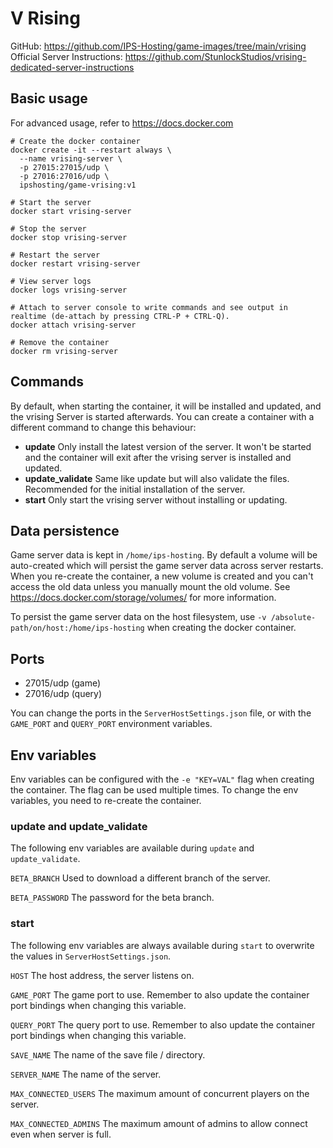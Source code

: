 # V Rising

GitHub: https://github.com/IPS-Hosting/game-images/tree/main/vrising
Official Server Instructions: https://github.com/StunlockStudios/vrising-dedicated-server-instructions

## Basic usage
For advanced usage, refer to https://docs.docker.com
```shell
# Create the docker container
docker create -it --restart always \
  --name vrising-server \
  -p 27015:27015/udp \
  -p 27016:27016/udp \
  ipshosting/game-vrising:v1
  
# Start the server
docker start vrising-server

# Stop the server
docker stop vrising-server

# Restart the server
docker restart vrising-server

# View server logs
docker logs vrising-server

# Attach to server console to write commands and see output in realtime (de-attach by pressing CTRL-P + CTRL-Q).
docker attach vrising-server

# Remove the container
docker rm vrising-server
```

## Commands
By default, when starting the container, it will be installed and updated, and the vrising Server is started afterwards.
You can create a container with a different command to change this behaviour:
* **update** Only install the latest version of the server. It won't be started and the container will exit after the vrising server is installed and updated.
* **update_validate** Same like update but will also validate the files. Recommended for the initial installation of the server.
* **start** Only start the vrising server without installing or updating.

## Data persistence
Game server data is kept in `/home/ips-hosting`.
By default a volume will be auto-created which will persist the game server data across server restarts.
When you re-create the container, a new volume is created and you can't access the old data unless you manually mount the old volume.
See https://docs.docker.com/storage/volumes/ for more information.

To persist the game server data on the host filesystem, use `-v /absolute-path/on/host:/home/ips-hosting` when creating the docker container.

## Ports
* 27015/udp (game)
* 27016/udp (query)

You can change the ports in the `ServerHostSettings.json` file, or with the `GAME_PORT` and `QUERY_PORT` environment variables.

## Env variables
Env variables can be configured with the `-e "KEY=VAL"` flag when creating the container. The flag can be used multiple times.
To change the env variables, you need to re-create the container.

### update and update_validate
The following env variables are available during `update` and `update_validate`.

`BETA_BRANCH` Used to download a different branch of the server.

`BETA_PASSWORD` The password for the beta branch.


### start
The following env variables are always available during `start` to overwrite the values in `ServerHostSettings.json`.

`HOST` The host address, the server listens on.

`GAME_PORT` The game port to use. Remember to also update the container port bindings when changing this variable.

`QUERY_PORT` The query port to use. Remember to also update the container port bindings when changing this variable.

`SAVE_NAME` The name of the save file / directory.

`SERVER_NAME` The name of the server.

`MAX_CONNECTED_USERS` The maximum amount of concurrent players on the server.

`MAX_CONNECTED_ADMINS` The maximum amount of admins to allow connect even when server is full.
